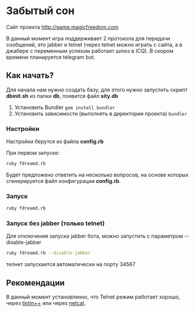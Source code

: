 # Забытый сон
Сайт проекта http://game.magicfreedom.com

В данный момент игра поддерживает 2 протокола для передачи сообщений, это jabber и telnet (через telnet можно играть с сайта, а в джабере c переменным успехом работает шлюз в ICQ). В скором времени планируется telegram bot.

## Как начать?

Для начала нам нужно создать базу, для этого нужно запустить скрипт **dbinit.sh** из папки **db**, появится файл **sity.db**

1. Установить Bundler 
`
gem install bundler
`
2. Установить зависимости (выполнять в директории проекта) 
`
bundler
`

### Настройки
Настройки берутся из файла **config.rb**

При первом запуске:
```bash
ruby fdreamd.rb
```
Будет предложено ответить на несколько вопросов, на основе которых сгенерируется файл конфигурации **config.rb**.

### Запуск 

```bash
ruby fdreamd.rb
```

### Запуск без jabber (только telnet)
Для отключения запуска jabber бота, можно запустить с параметром --disable-jabber
```bash
ruby fdreamd.rb --disable-jabber
```
телнет запускается автоматически на порту 34567

## Рекомендации
В данный момент установленно, что Telnet режим работает хорошо, через [tintin++](http://tintin.sourceforge.net/) или через [netcat](https://ru.wikipedia.org/wiki/Netcat).

